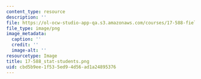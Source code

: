 ```yaml
---
content_type: resource
description: ''
file: https://ol-ocw-studio-app-qa.s3.amazonaws.com/courses/17-588-field-seminar-in-comparative-politics-fall-2013/cbd5b9ee1f535ed94d56ad1a24895376_17-588_stat-students.png
file_type: image/png
image_metadata:
  caption: ''
  credit: ''
  image-alt: ''
resourcetype: Image
title: 17-588_stat-students.png
uid: cbd5b9ee-1f53-5ed9-4d56-ad1a24895376
---
```

